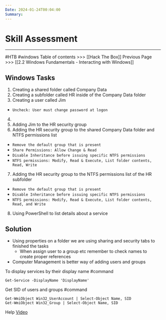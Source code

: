 ```yaml
---
Date: 2024-01-24T00:04:00
Summary:
---
```

# Skill Assessment
---

#HTB #windows 
Table of contents >>> [[Hack The Box]]
Previous Page >>> [[2.2 Windows Fundamentals - Interacting with Windows]]

## Windows Tasks
1. Creating a shared folder called Company Data
2. Creating a subfolder called HR inside of the Company Data folder
3. Creating a user called Jim
- `Uncheck: User must change password at logon`

4. 
5. Adding Jim to the HR security group
6. Adding the HR security group to the shared Company Data folder and NTFS permissions list
- `Remove the default group that is present`
- `Share Permissions: Allow Change & Read`
- `Disable Inheritance before issuing specific NTFS permissions`
- `NTFS permissions: Modify, Read & Execute, List folder contents, Read, Write`

7. Adding the HR security group to the NTFS permissions list of the HR subfolder
- `Remove the default group that is present`
- `Disable Inheritance before issuing specific NTFS permissions`
- `NTFS permissions: Modify, Read & Execute, List folder contents, Read, and Write`

8. Using PowerShell to list details about a service


## Solution
- Using properties on a folder we are using sharing and security tabs to finished the tasks
	- When assign user to a group etc remember to check names to create proper references
- Computer Management is better way of adding users and groups


To display services by their display name #command 
```
Get-Service -DisplayName 'DisplayName'
```


Get SID of users and groups #command 
```
Get-WmiObject Win32_UserAccount | Select-Object Name, SID
Get-WmiObject Win32_Group | Select-Object Name, SID
```

Help [Video](https://www.youtube.com/watch?v=cHCFAmGyL8Q&t=1473s)